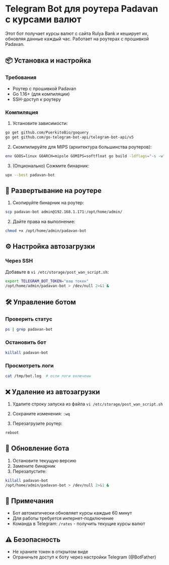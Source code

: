 # Telegram Bot для роутера Padavan с курсами валют

Этот бот получает курсы валют с сайта Rulya Bank и кеширует их, обновляя данные каждый час. Работает на роутерах с прошивкой Padavan.

## 📦 Установка и настройка

### Требования
- Роутер с прошивкой Padavan
- Go 1.16+ (для компиляции)
- SSH-доступ к роутеру

### Компиляция
1. Установите зависимости:
```bash
go get github.com/PuerkitoBio/goquery
go get github.com/go-telegram-bot-api/telegram-bot-api/v5
```

2. Скомпилируйте для MIPS (архитектура большинства роутеров):
```bash
env GOOS=linux GOARCH=mipsle GOMIPS=softfloat go build -ldflags="-s -w" -o padavan-bot main.go
```

3. (Опционально) Сожмите бинарник:
```bash
upx --best padavan-bot
```

## 🚀 Развертывание на роутере

1. Скопируйте бинарник на роутер:
```bash
scp padavan-bot admin@192.168.1.171:/opt/home/admin/
```

2. Дайте права на выполнение:
```bash
chmod +x /opt/home/admin/padavan-bot
```


## ⚙️ Настройка автозагрузки

### Через SSH
Добавьте в `vi /etc/storage/post_wan_script.sh`:
```bash
export TELEGRAM_BOT_TOKEN="ваш токен"
/opt/home/admin/padavan-bot > /dev/null 2>&1 &
```

## 🛠 Управление ботом

### Проверить статус
```bash
ps | grep padavan-bot
```

### Остановить бот
```bash
killall padavan-bot
```

### Просмотреть логи
```bash
cat /tmp/bot.log  # если логи включены
```

## ❌ Удаление из автозагрузки

1. Удалите строку запуска из файла  `vi /etc/storage/post_wan_script.sh`

2. Сохраните изменения:
`:wq`

3. Перезагрузите роутер:
```bash
reboot
```

## 🔄 Обновление бота
1. Остановите текущую версию
2. Замените бинарник
3. Перезапустите:
```bash
killall padavan-bot
/opt/home/admin/padavan-bot > /dev/null 2>&1 &
```

## 📝 Примечания
- Бот автоматически обновляет курсы каждые 60 минут
- Для работы требуется интернет-подключение
- Команда в Telegram: `/rates` - получить текущие курсы валют

## ⚠️ Безопасность
- Не храните токен в открытом виде
- Ограничьте доступ к боту через настройки Telegram (@BotFather)